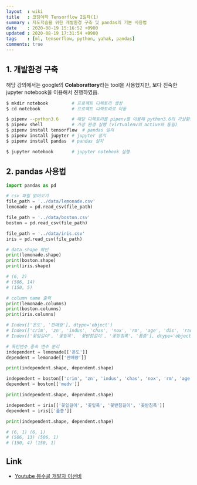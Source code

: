 ```yaml
---
layout  : wiki
title   : 코딩야학 Tensorflow 2일차(1)
summary : 지도학습을 위한 개발환경 구축 및 pandas의 기본 사용법
date    : 2020-08-19 15:16:52 +0900
updated : 2020-08-19 17:31:54 +0900
tags    : [ml, tensorflow, python, yahak, pandas]
comments: true
---
```


## 1. 개발환경 구축

해당 강의에서는 google의 **Colaborattory**라는 tool을 사용했지만, 보다 친숙한 jupyter notebook을 이용해서 진행하였음.

```zsh
$ mkdir notebook         # 프로젝트 디렉토리 생성
$ cd notebook            # 프로젝트 디렉토리로 이동

$ pipenv --python3.6     # 해당 디렉토리를 pipenv를 이용해 python3.6의 가상환경으로 설정
$ pipenv shell           # 가상 환경 실행 (virtualenv의 active와 동일)
$ pipenv install tensorflow  # pandas 설치
$ pipenv install jupyter # jupyter 설치
$ pipenv install pandas  # pandas 설치

$ jupyter notebook       # jupyter notebook 실행
```

## 2. pandas 사용법

```python
import pandas as pd

# csv 파일 읽어오기
file_path = '../data/lemonade.csv'
lemonade = pd.read_csv(file_path)

file_path = '../data/boston.csv'
boston = pd.read_csv(file_path)

file_path = '../data/iris.csv'
iris = pd.read_csv(file_path)

# data shape 확인
print(lemonade.shape)
print(boston.shape)
print(iris.shape)

# (6, 2)
# (506, 14)
# (150, 5)
```

```python
# column name 출력
print(lemonade.columns)
print(boston.columns)
print(iris.columns)

# Index(['온도', '판매량'], dtype='object')
# Index(['crim', 'zn', 'indus', 'chas', 'nox', 'rm', 'age', 'dis', 'rad', 'tax', 'ptratio', 'b', 'lstat', 'medv'], dtype='object')
# Index(['꽃잎길이', '꽃잎폭', '꽃받침길이', '꽃받침폭', '품종'], dtype='object')
```


```python
# 독린변수 종속 변수 분리
independent = lemonade[['온도']]
dependent = lemonade[['판매량']]

print(independent.shape, dependent.shape)

independent = boston[['crim', 'zn', 'indus', 'chas', 'nox', 'rm', 'age', 'dis', 'rad', 'tax', 'ptratio', 'b', 'lstat']]
dependent = boston[['medv']]

print(independent.shape, dependent.shape)

independent = iris[['꽃잎길이', '꽃잎폭', '꽃받침길이', '꽃받침폭']]
dependent = iris[['품종']]

print(independent.shape, dependent.shape)

# (6, 1) (6, 1)
# (506, 13) (506, 1)
# (150, 4) (150, 1)
```

## Link

* [Youtube 봉수골 개발자 이선비](https://www.youtube.com/watch?v=dpw0wY13XDk&list=PLl1irxoYh2wyLwJutUZx5Q_QEEDZoXBnz&index=1)
